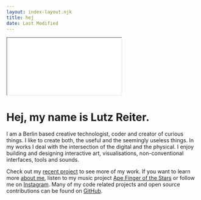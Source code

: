 ```yaml
---
layout: index-layout.njk
title: hej
date: Last Modified
---
```


<div class="centered-iframe" onClick="onFrameClicked()">
  <iframe id="sketch" src="assets/frames/day07-shape-fullscreen.html"></iframe>
</div>

# Hej, my name is Lutz Reiter.

I am a Berlin based creative technologist, coder and creator of curious things. I like to create both, the useful and the seemingly useless things. In my works I deal with the intersection of the digital and the physical. I enjoy building and designing interactive art, visualisations, non-conventional interfaces, tools and sounds. 

Check out my <a class="page-link" href="/projects">recent project</a> to see more of my work. If you want to learn more <a class="page-link" href="/about">about me</a>, listen to my music project [Ape Finger of the Stars](https://soundcloud.com/apefinger) or follow me on [Instagram](https://www.instagram.com/lutzeputze/). Many of my code related projects and open source contributions can be found on [GitHub](https://github.com/lutzer).



